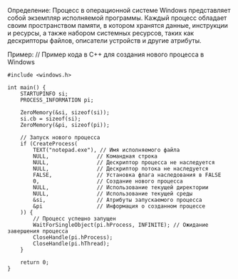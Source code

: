 Определение:
Процесс в операционной системе Windows представляет собой экземпляр исполняемой программы. Каждый процесс обладает 
своим пространством памяти, в котором хранятся данные, инструкции и ресурсы, а также набором системных ресурсов,
таких как дескрипторы файлов, описатели устройств и другие атрибуты.

Пример:
// Пример кода в C++ для создания нового процесса в Windows
```
#include <windows.h>

int main() {
    STARTUPINFO si;
    PROCESS_INFORMATION pi;

    ZeroMemory(&si, sizeof(si));
    si.cb = sizeof(si);
    ZeroMemory(&pi, sizeof(pi));

    // Запуск нового процесса 
    if (CreateProcess(
        TEXT("notepad.exe"), // Имя исполняемого файла
        NULL,               // Командная строка
        NULL,               // Дескриптор процесса не наследуется
        NULL,               // Дескриптор потока не наследуется
        FALSE,              // Установка флага наследования в FALSE
        0,                  // Создание нового процесса
        NULL,               // Использование текущей директории
        NULL,               // Использование текущей среды
        &si,                // Атрибуты запускаемого процесса
        &pi                 // Информация о созданном процессе
    )) {
        // Процесс успешно запущен
        WaitForSingleObject(pi.hProcess, INFINITE); // Ожидание завершения процесса
        CloseHandle(pi.hProcess);
        CloseHandle(pi.hThread);
    }

    return 0;
}
```
